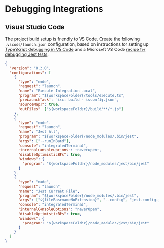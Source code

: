 # Debugging Integrations

## Visual Studio Code

The project build setup is friendly to VS Code. Create the following
`.vscode/launch.json` configuration, based on instructions for setting up
[TypeScript debugging in VS Code][1] and a Microsoft VS Code [recipe for
debugging Jest tests][2].

```json
{
  "version": "0.2.0",
  "configurations": [
    {
      "type": "node",
      "request": "launch",
      "name": "Execute Integration Local",
      "program": "${workspaceFolder}/tools/execute.ts",
      "preLaunchTask": "tsc: build - tsconfig.json",
      "sourceMaps": true,
      "outFiles": ["${workspaceFolder}/build/**/*.js"]
    },
    {
      "type": "node",
      "request": "launch",
      "name": "Jest All",
      "program": "${workspaceFolder}/node_modules/.bin/jest",
      "args": ["--runInBand"],
      "console": "integratedTerminal",
      "internalConsoleOptions": "neverOpen",
      "disableOptimisticBPs": true,
      "windows": {
        "program": "${workspaceFolder}/node_modules/jest/bin/jest"
      }
    },
    {
      "type": "node",
      "request": "launch",
      "name": "Jest Current File",
      "program": "${workspaceFolder}/node_modules/.bin/jest",
      "args": ["${fileBasenameNoExtension}", "--config", "jest.config.js"],
      "console": "integratedTerminal",
      "internalConsoleOptions": "neverOpen",
      "disableOptimisticBPs": true,
      "windows": {
        "program": "${workspaceFolder}/node_modules/jest/bin/jest"
      }
    }
  ]
}
```

[1]: https://code.visualstudio.com/docs/typescript/typescript-debugging
[2]:
  https://github.com/Microsoft/vscode-recipes/tree/master/debugging-jest-tests
